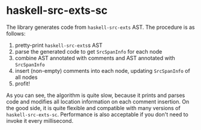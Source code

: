 # haskell-src-exts-sc

The library generates code from `haskell-src-exts` AST.
The procedure is as follows:

  1. pretty-print `haskell-src-exts`s AST
  2. parse the generated code to get `SrcSpanInfo` for each node
  3. combine AST annotated with comments and AST annotated with `SrcSpanInfo`
  4. insert (non-empty) comments into each node, updating `SrcSpanInfo` of all nodes
  5. profit!

As you can see, the algorithm is quite slow, because it prints and parses code
and modifies all location information on each comment insertion.
On the good side, it is quite flexible and compatible with many versions of `haskell-src-exts-sc`.
Performance is also acceptable if you don't need to invoke it every millisecond.

